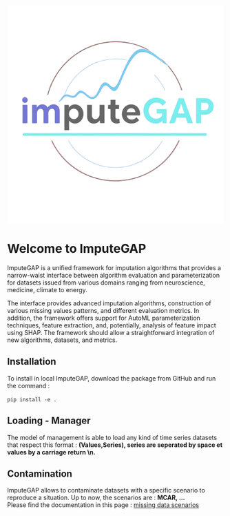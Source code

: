 ![My Logo](assets/imputegab_logo.png)

# Welcome to ImputeGAP
ImputeGAP is a unified framework for imputation algorithms that provides a narrow-waist interface between algorithm evaluation and parameterization for datasets issued from various domains ranging from neuroscience, medicine, climate to energy.

The interface provides advanced imputation algorithms, construction of various missing values patterns, and different evaluation metrics. In addition, the framework offers support for AutoML parameterization techniques, feature extraction, and, potentially, analysis of feature impact using SHAP. The framework should allow a straightforward integration of new algorithms, datasets, and metrics.


## Installation
To install in local ImputeGAP, download the package from GitHub and run the command : 

```pip install -e .``` 

## Loading - Manager
The model of management is able to load any kind of time series datasets that respect this format : <b>(Values,Series), series are seperated by space et values by a carriage return \n.</b>

## Contamination
ImputeGAP allows to contaminate datasets with a specific scenario to reproduce a situation. Up to now, the scenarios are : <b>MCAR, ...</b><br />
Please find the documentation in this page : <a href="https://github.com/eXascaleInfolab/ImputeGAP/tree/main/imputegap/contamination#readme" >missing data scenarios</a>
